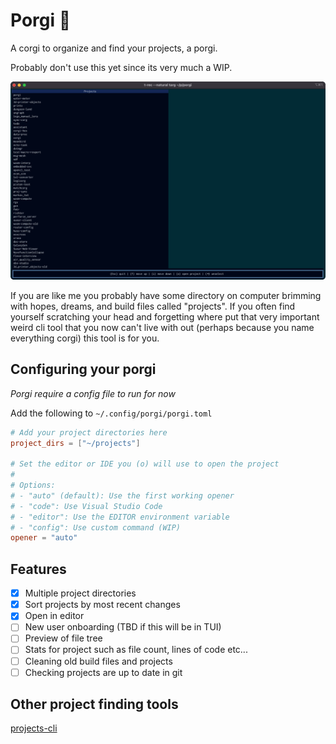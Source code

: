 # Porgi 🐾

A corgi to organize and find your projects, a porgi.

Probably don't use this yet since its very much a WIP.

![obligatory screen shot of porgi in action as it snappily loads projects and lets the user view readme files.](docs/obligatory_screenshot.gif "It is a fast porgi 🐶")

If you are like me you probably have some directory on computer brimming with hopes, dreams, and build files called "projects". If you often find yourself scratching your head and forgetting where put that very important weird cli tool that you now can't live with out (perhaps because you name everything corgi) this tool is for you.

## Configuring your porgi

*Porgi require a config file to run for now*

Add the following to `~/.config/porgi/porgi.toml`

```toml
# Add your project directories here
project_dirs = ["~/projects"]

# Set the editor or IDE you (o) will use to open the project
#
# Options:
# - "auto" (default): Use the first working opener
# - "code": Use Visual Studio Code
# - "editor": Use the EDITOR environment variable
# - "config": Use custom command (WIP)
opener = "auto"
```

## Features

- [x] Multiple project directories
- [x] Sort projects by most recent changes
- [x] Open in editor
- [ ] New user onboarding (TBD if this will be in TUI)
- [ ] Preview of file tree
- [ ] Stats for project such as file count, lines of code etc...
- [ ] Cleaning old build files and projects
- [ ] Checking projects are up to date in git

## Other project finding tools

[projects-cli](https://github.com/webdesserts/projects-cli/tree/master)